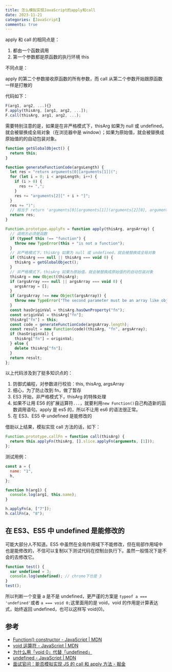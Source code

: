 ```yaml
---
title: 怎么模拟实现JavaScript的apply和call
date: 2023-11-21
categories: [JavaScript]
comments: true
---
```


apply 和 call 的相同点是：

1. 都由一个函数调用
2. 第一个参数都是原函数的执行环境 this

不同点是：

apply 的第二个参数接收原函数的所有参数，而 call 从第二个参数开始跟原函数一样是打散的

代码如下：

```javascript
F(arg1, arg2, ...){}
F.apply(thisArg, [arg1, arg2, ...]);
F.call(thisArg, arg1, arg2, ...);
```

需要特别注意的是，如果是在非严格模式下，thisArg 如果为 null 或 undefined，就会被替换成全局对象（在浏览器中是 window）；如果为原始值，就会被替换成原始值的的自动包装对象。

<!-- more -->

```javascript
function getGlobalObject() {
  return this;
}

function generateFunctionCode(argsLength) {
  let res = "return arguments[0][arguments[1]](";
  for (let i = 0; i < argsLength; i++) {
    if (i > 0) {
      res += ",";
    }
    res += "arguments[2][" + i + "]";
  }
  res += ")";
  // 相当于 return 'arguments[0][arguments[1]](arguments[2][0], arguments[2][1], arguments[2][2]...)';
  return res;
}

Function.prototype.applyFn = function apply(thisArg, argsArray) {
  // 调用方必须是函数
  if (typeof this !== "function") {
    throw new TypeError(this + "is not a function");
  }
  // 非严格模式下，thisArg 如果为 null 或 undefined，就会被替换成全局对象
  if (thisArg === null || thisArg === void 0) {
    thisArg = getGlobalObject();
  }
  // 非严格模式下，thisArg 如果为原始值，就会被替换成原始值的的自动包装对象
  thisArg = new Object(thisArg);
  if (argsArray === null || argsArray === void 0) {
    argsArray = [];
  }
  if (argsArray !== new Object(argsArray)) {
    throw new TypeError("The second parameter must be an array like object.");
  }
  const hasOriginVal = thisArg.hasOwnProperty("fn");
  const originVal = thisArg["fn"];
  thisArg["fn"] = this;
  const code = generateFunctionCode(argsArray.length);
  const result = new Function(code)(thisArg, "fn", argsArray);
  if (hasOriginVal) {
    thisArg["fn"] = originVal;
  } else {
    delete thisArg["fn"];
  }
  return result;
};
```

以上代码涉及到了挺多知识点的：

1. 防御式编程，对参数进行校验：this, thisArg, argsArray
2. 细心，为了防止改到 fn，做了暂存
3. ES3 开始，非严格模式下，thisArg 的特殊处理
4. 如果不让用 ES6 的扩展运算符`...`，就要利用`new Function()`自己构造新的函数调用语句。apply 是 es5 的，所以不让用 es6 的语法很正常。
5. 在 ES3、ES5 中 undefined 是能修改的

借助以上结果，模拟实现 call 方法的话，如下：

```javascript
Function.prototype.callFn = function call(thisArg) {
  return this.applyFn(thisArg, [].slice.applyFn(arguments, [1]));
};
```

测试用例：

```javascript
const a = {
  name: "1",
  h,
};

function h(arg1) {
  console.log(arg1, this.name);
}

h.applyFn(a, ["7"]);
h.callFn(a, "8");
```

## 在 ES3、ES5 中 undefined 是能修改的

可能大部分人不知道。ES5 中虽然在全局作用域下不能修改，但在局部作用域中也是能修改的，不信可以复制以下测试代码在控制台执行下。虽然一般情况下是不会的去修改它。

```javascript
function test() {
  var undefined = 3;
  console.log(undefined); // chrome下也是 3
}
test();
```

所以判断一个变量 a 是不是 undefined，更严谨的方案是 `typeof a === 'undefined'`或者 `a === void 0;`这里面用的是 void，void 的作用是计算表达式，始终返回 undefined，也可以这样写 void(0)。

## 参考

- [Function() constructor - JavaScript | MDN](https://developer.mozilla.org/en-US/docs/Web/JavaScript/Reference/Global_Objects/Function/Function)
- [void 运算符 - JavaScript | MDN](https://developer.mozilla.org/zh-CN/docs/Web/JavaScript/Reference/Operators/void)
- [为什么用「void 0」代替「undefined」](https://github.com/lessfish/underscore-analysis/issues/1)
- [undefined - JavaScript | MDN](https://developer.mozilla.org/zh-CN/docs/Web/JavaScript/Reference/Global_Objects/undefined)
- [面试官问：能否模拟实现 JS 的 call 和 apply 方法 - 掘金](https://juejin.cn/post/6844903728147857415)
